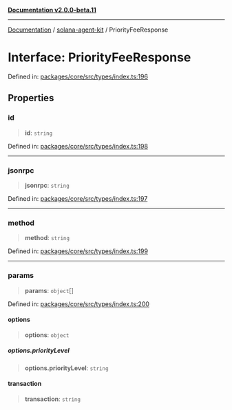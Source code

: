 [**Documentation v2.0.0-beta.11**](../../README.md)

***

[Documentation](../../README.md) / [solana-agent-kit](../README.md) / PriorityFeeResponse

# Interface: PriorityFeeResponse

Defined in: [packages/core/src/types/index.ts:196](https://github.com/scriptscrypt/solana-agent-kit/blob/8d48a57968ef71c6851a44a8efa685e80e815610/packages/core/src/types/index.ts#L196)

## Properties

### id

> **id**: `string`

Defined in: [packages/core/src/types/index.ts:198](https://github.com/scriptscrypt/solana-agent-kit/blob/8d48a57968ef71c6851a44a8efa685e80e815610/packages/core/src/types/index.ts#L198)

***

### jsonrpc

> **jsonrpc**: `string`

Defined in: [packages/core/src/types/index.ts:197](https://github.com/scriptscrypt/solana-agent-kit/blob/8d48a57968ef71c6851a44a8efa685e80e815610/packages/core/src/types/index.ts#L197)

***

### method

> **method**: `string`

Defined in: [packages/core/src/types/index.ts:199](https://github.com/scriptscrypt/solana-agent-kit/blob/8d48a57968ef71c6851a44a8efa685e80e815610/packages/core/src/types/index.ts#L199)

***

### params

> **params**: `object`[]

Defined in: [packages/core/src/types/index.ts:200](https://github.com/scriptscrypt/solana-agent-kit/blob/8d48a57968ef71c6851a44a8efa685e80e815610/packages/core/src/types/index.ts#L200)

#### options

> **options**: `object`

##### options.priorityLevel

> **options.priorityLevel**: `string`

#### transaction

> **transaction**: `string`
